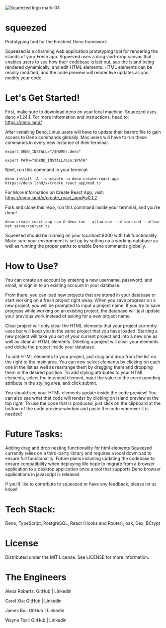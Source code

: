 ![Squeezed logo mark-03](https://user-images.githubusercontent.com/102705687/182752019-090f7375-f0ad-477b-b590-20acb11e73f8.png)
# squeezed
Prototyping tool for the Freshest Deno framework

Squeezed is a charming web application prototyping tool for rendering the islands of your Fresh app. 
Squeezed uses a drag-and-drop canvas that enables users to see how their codebase is laid out, see the island being rendered dynamically, and edit HTML elements. 
HTML elements can be readily modified, and the code preview will render live updates as you modify your code.
# Let's Get Started!
First, make sure to download deno on your local machine. Squeezed uses deno v1.24.1. For more information and instructions, head to: https://deno.land/

After installing Deno, Linux users will have to update their bashrc file to gain access to Deno commands globally. Mac users will have to run these commands in every new instance of their terminal:

`export DENO_INSTALL="/$HOME/.deno"`

`export PATH="$DENO_INSTALL/bin:$PATH"`

Next, run this command in your terminal: 

`deno install -A --unstable -n deno-create-react-app https://deno.land/x/create_react_app/mod.ts`

For More information on Create React App, visit: https://deno.land/x/create_react_app@v0.1.2

Fork and clone this repo,  run this command inside your terminal, and you’re done! 

`deno-create-react-app run & deno run --allow-env --allow-read --allow-net server/server.ts`

Squeezed should be running on your localhost:8000 with full functionality. 
Make sure your environment is set up by setting up a working database as well as running the proper paths to enable Deno commands globally. 

# How to Use?

You can create an account by entering a new username, password, and email, or sign in to an existing account in your database.

From there, you can load new projects that are stored in your database or start working on a fresh project right away. When you save progress on a new project, you will be prompted to input a project name. 
If you try to save progress while working on an existing project, the database will just update your previous work instead of asking for a new project name.

Clear project will only clear the HTML elements that your project currently uses but will keep you in the same project that you have loaded. 
Starting a new project will take you out of your current project and into a new one as well as clear all HTML elements.
Deleting a project will clear your elements and delete the project inside your database.


To add HTML elements to your project, just drag and drop from the list on the right to the main area. 
You can now select elements by clicking on each one in the list as well as rearrange them by dragging them and dropping them in the desired position.
To add styling attributes to your HTML elements, select the intended element, input the value to the corresponding attribute in the styling area, and click submit.

You should see your HTML elements update inside the code preview!
You can also see what that code will render by clicking on island preview at the top right.
To use the code that is produced, just click on the clipboard at the bottom of the code preview window and paste the code wherever it is needed!	

# Future Tasks: 
Adding drag and drop nesting functionality for html elements
Squeezed currently relies on a third-party library and requires a local download to ensure full functionality. Future plans including updating the codebase to ensure compatibility when deploying
We hope to migrate from a browser application to a desktop application once a  tool that supports Deno browser applications in javascript is released

If you’d like to contribute to squeezed or have any feedback, please let us know!

# Tech Stack:
Deno, TypeScript, PostgreSQL, React (Hooks and Router), oak, Dex, BCrypt

# License
Distributed under the MIT License. See LICENSE for more information.

# The Engineers
Alexa Roberts: GitHub | Linkedin

Carol Xia: GitHub | Linkedin

James Bui: GitHub | Linkedin

Wayne Tsai: GitHub | Linkedin



